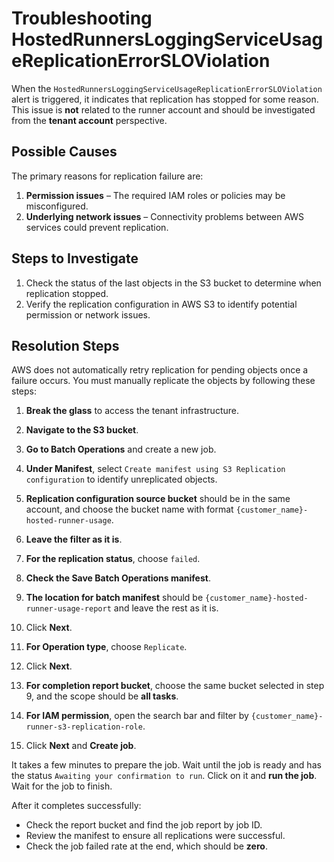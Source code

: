 # Troubleshooting HostedRunnersLoggingServiceUsageReplicationErrorSLOViolation

When the `HostedRunnersLoggingServiceUsageReplicationErrorSLOViolation` alert is triggered, it indicates that replication has stopped for some reason. This issue is **not** related to the runner account and should be investigated from the **tenant account** perspective.

## Possible Causes

The primary reasons for replication failure are:

1. **Permission issues** – The required IAM roles or policies may be misconfigured.
2. **Underlying network issues** – Connectivity problems between AWS services could prevent replication.

## Steps to Investigate

1. Check the status of the last objects in the S3 bucket to determine when replication stopped.
2. Verify the replication configuration in AWS S3 to identify potential permission or network issues.

## Resolution Steps

AWS does not automatically retry replication for pending objects once a failure occurs. You must manually replicate the objects by following these steps:

1. **Break the glass** to access the tenant infrastructure.
2. **Navigate to the S3 bucket**.
3. **Go to Batch Operations** and create a new job.
4. **Under Manifest**, select `Create manifest using S3 Replication configuration` to identify unreplicated objects.
5. **Replication configuration source bucket** should be in the same account, and choose the bucket name with format `{customer_name}-hosted-runner-usage`.
6. **Leave the filter as it is**.
7. **For the replication status**, choose `failed`.
8. **Check the Save Batch Operations manifest**.
9. **The location for batch manifest** should be `{customer_name}-hosted-runner-usage-report` and leave the rest as it is.
10. Click **Next**.

11. **For Operation type**, choose `Replicate`.

12. Click **Next**.

13. **For completion report bucket**, choose the same bucket selected in step 9, and the scope should be **all tasks**.

14. **For IAM permission**, open the search bar and filter by `{customer_name}-runner-s3-replication-role`.

15. Click **Next** and **Create job**.

It takes a few minutes to prepare the job. Wait until the job is ready and has the status `Awaiting your confirmation to run`. Click on it and **run the job**. Wait for the job to finish.

After it completes successfully:

- Check the report bucket and find the job report by job ID.
- Review the manifest to ensure all replications were successful.
- Check the job failed rate at the end, which should be **zero**.

